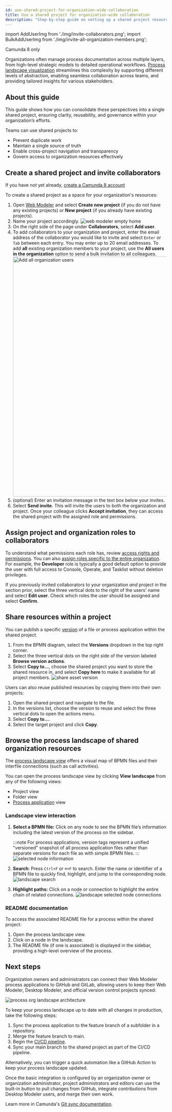 ```yaml
---
id: use-shared-project-for-organization-wide-collaboration
title: Use a shared project for organization-wide collaboration
description: "Step-by-step guide on setting up a shared project resource available to all organization members, enabling seamless collaboration, governance, and reusability."
---
```


import AddUserImg from './img/invite-collaborators.png';
import BulkAddUserImg from './img/invite-all-organization-members.png';

<span class="badge badge--cloud">Camunda 8 only</span>

Organizations often manage process documentation across multiple layers, from high-level strategic models to detailed operational workflows. [Process landscape visualization](/components/modeler/web-modeler/process-landscape-visualization.md) streamlines this complexity by supporting different levels of abstraction, enabling seamless collaboration across teams, and providing tailored insights for various stakeholders.

## About this guide

This guide shows how you can consolidate these perspectives into a single shared project, ensuring clarity, reusability, and governance within your organization’s efforts.

Teams can use shared projects to:

- Prevent duplicate work
- Maintain a single source of truth
- Enable cross-project navigation and transparency
- Govern access to organization resources effectively

## Create a shared project and invite collaborators

If you have not yet already, [create a Camunda 8 account](/components/console/manage-plan/create-account.md)

To create a shared project as a space for your organization's resources:

1. Open [Web Modeler](/components/modeler/web-modeler/launch-web-modeler.md) and select **Create new project** (if you do not have any existing projects) or **New project** (if you already have existing projects).
2. Name your project accordingly.
   ![web modeler empty home](../../../components/modeler/web-modeler/img/web-modeler-new-user-home.png)
3. On the right side of the page under **Collaborators**, select **Add user**.
4. To add collaborators to your organization and project, enter the email address of the collaborator you would like to invite and select `Enter` or `Tab` between each entry. You may enter up to 20 email addresses. To add **all** existing organization members to your project, use the **All users in the organization** option to send a bulk invitation to all colleagues.
   <img src={BulkAddUserImg} alt="Add all organization users" width="750px"/>
5. (optional) Enter an invitation message in the text box below your invites.
6. Select **Send invite**. This will invite the users to both the organization and project. Once your colleague clicks **Accept invitation**, they can access the shared project with the assigned role and permissions.

## Assign project and organization roles to collaborators

To understand what permissions each role has, review [access rights and permissions](/components/modeler/web-modeler/collaboration.md#access-rights-and-permissions). You can also [assign roles specific to the entire organization](/components/console/manage-organization/manage-users.md). For example, the **Developer** role is typically a good default option to provide the user with full access to Console, Operate, and Tasklist without deletion privileges.

If you previously invited collaborators to your organization _and_ project in the section prior, select the three vertical dots to the right of the users' name and select **Edit user**. Check which roles the user should be assigned and select **Confirm**.

## Share resources within a project

You can publish a specific [version](/components/modeler/web-modeler/versions.md) of a file or process application within the shared project.

1. From the BPMN diagram, select the **Versions** dropdown in the top right corner.
2. Select the three vertical dots on the right side of the version labeled **Browse version actions**.
3. Select **Copy to...**, choose the shared project you want to store the shared resource in, and select **Copy here** to make it available for all project members.
   ![share asset version](./img/share-asset-version.png)

Users can also reuse published resources by copying them into their own projects:

1. Open the shared project and navigate to the file.
2. In the versions list, choose the version to reuse and select the three vertical dots to open the actions menu.
3. Select **Copy to...**.
4. Select the target project and click **Copy**.

## Browse the process landscape of shared organization resources

The [process landscape view](/components/modeler/web-modeler/process-landscape-visualization.md) offers a visual map of BPMN files and their interfile connections (such as call activities).

You can open the process landscape view by clicking **View landscape** from any of the following views:

- Project view
- Folder view
- [Process application](/components/modeler/web-modeler/process-applications.md) view

### Landscape view interaction

1. **Select a BPMN file:** Click on any node to see the BPMN file’s information including the latest version of the process on the sidebar.

   :::note
   For process applications, version tags represent a unified "versioned" snapshot of all process application files rather than separate versions for each file as with simple BPMN files.
   :::
   ![selected node information](../../../components/modeler/web-modeler/img/process-landscape-node-information.png)

2. **Search**: Press `Ctrl+F` or `⌘+F` to search. Enter the name or identifier of a BPMN file to quickly find, highlight, and jump to the corresponding node.
   ![landscape search](../../../components/modeler/web-modeler/img/process-landscape-search.png)
3. **Highlight paths:** Click on a node or connection to highlight the entire chain of related connections.
   ![landscape selected node connections](../../../components/modeler/web-modeler/img/process-landscape-connection.png)

### README documentation

To access the associated README file for a process within the shared project:

1. Open the process landscape view.
2. Click on a node in the landscape.
3. The README file (if one is associated) is displayed in the sidebar, providing a high-level overview of the process.

## Next steps

Organization owners and administrators can connect their Web Modeler process applications to GitHub and GitLab, allowing users to keep their Web Modeler, Desktop Modeler, and official version control projects synced:

![process org landscape architecture](./img/process-org-landscape-architecture.png)

To keep your process landscape up to date with all changes in production, take the following steps:

1. Sync the process application to the feature branch of a subfolder in a repository.
2. Merge the feature branch to main.
3. Begin the [CI/CD pipeline](/components/modeler/web-modeler/integrate-web-modeler-in-ci-cd.md).
4. Sync your main branch to the shared project as part of the CI/CD pipeline.

Alternatively, you can trigger a quick automation like a GitHub Action to keep your process landscape updated.

Once the basic integration is configured by an organization owner or organization administrator, project administrators and editors can use the built-in button to pull changes from GitHub, integrate contributions from Desktop Modeler users, and merge their own work.

Learn more in Camunda's [Git sync documentation](/components/modeler/web-modeler/git-sync.md).
